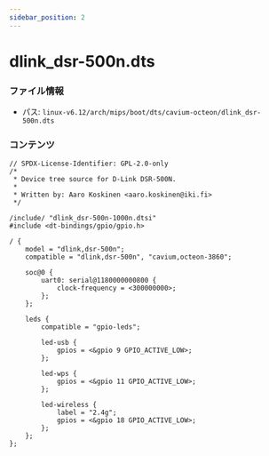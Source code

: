 ```yaml
---
sidebar_position: 2
---
```

# dlink_dsr-500n.dts

### ファイル情報

- パス: `linux-v6.12/arch/mips/boot/dts/cavium-octeon/dlink_dsr-500n.dts`

### コンテンツ

```dts
// SPDX-License-Identifier: GPL-2.0-only
/*
 * Device tree source for D-Link DSR-500N.
 *
 * Written by: Aaro Koskinen <aaro.koskinen@iki.fi>
 */

/include/ "dlink_dsr-500n-1000n.dtsi"
#include <dt-bindings/gpio/gpio.h>

/ {
	model = "dlink,dsr-500n";
	compatible = "dlink,dsr-500n", "cavium,octeon-3860";

	soc@0 {
		uart0: serial@1180000000800 {
			clock-frequency = <300000000>;
		};
	};

	leds {
		compatible = "gpio-leds";

		led-usb {
			gpios = <&gpio 9 GPIO_ACTIVE_LOW>;
		};

		led-wps {
			gpios = <&gpio 11 GPIO_ACTIVE_LOW>;
		};

		led-wireless {
			label = "2.4g";
			gpios = <&gpio 18 GPIO_ACTIVE_LOW>;
		};
	};
};

```
